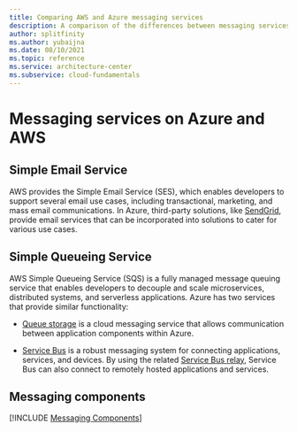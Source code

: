 ```yaml
---
title: Comparing AWS and Azure messaging services
description: A comparison of the differences between messaging services between Azure and AWS
author: splitfinity
ms.author: yubaijna
ms.date: 08/10/2021
ms.topic: reference
ms.service: architecture-center
ms.subservice: cloud-fundamentals
---
```


# Messaging services on Azure and AWS

## Simple Email Service

AWS provides the Simple Email Service (SES), which enables developers to support several email use cases, including transactional, marketing, and mass email communications. In Azure, third-party solutions, like [SendGrid](https://sendgrid.com/partners/azure), provide email services that can be incorporated into solutions to cater for various use cases. 

## Simple Queueing Service

AWS Simple Queueing Service (SQS) is a fully managed message queuing service that enables developers to decouple and scale microservices, distributed systems, and serverless applications. Azure has two services that provide similar functionality:

- [Queue storage](/azure/storage/queues/storage-nodejs-how-to-use-queues) is a cloud messaging service that allows communication between application components within Azure.

- [Service Bus](https://azure.microsoft.com/services/service-bus) is a robust messaging system for connecting applications, services, and devices. By using the related [Service Bus relay](/azure/service-bus-relay/relay-what-is-it), Service Bus can also connect to remotely hosted applications and services.

## Messaging components

[!INCLUDE [Messaging Components](../../includes/aws/messaging.md)]
